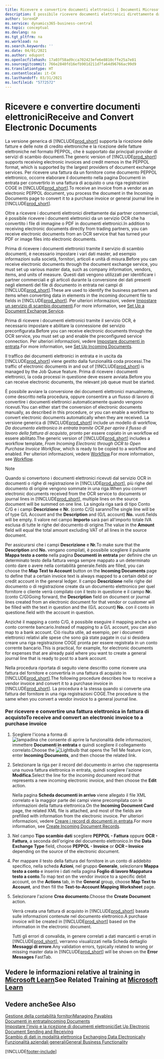 ```yaml
---
title: Ricevere e convertire documenti elettronici | Documenti Microsoft
description: È possibile ricevere documenti elettronici direttamente da partner commerciali o da un servizio OCR.
author: SorenGP
ms.service: dynamics365-business-central
ms.topic: conceptual
ms.devlang: na
ms.tgt_pltfrm: na
ms.workload: na
ms.search.keywords: ''
ms.date: 04/01/2021
ms.author: edupont
ms.openlocfilehash: 17a03f58ad9cca702423efe6e8810cffe25a7e81
ms.sourcegitcommit: 766e2840fd16efb901d211d7fa64d96766ac99d9
ms.translationtype: HT
ms.contentlocale: it-CH
ms.lasthandoff: 03/31/2021
ms.locfileid: "5772572"
---
```

# <a name="receive-and-convert-electronic-documents"></a><span data-ttu-id="229b7-103">Ricevere e convertire documenti elettronici</span><span class="sxs-lookup"><span data-stu-id="229b7-103">Receive and Convert Electronic Documents</span></span>
<span data-ttu-id="229b7-104">La versione generica di [!INCLUDE[prod_short](includes/prod_short.md)] supporta la ricezione delle fatture e delle note di credito elettroniche e la ricezione delle fatture elettroniche nel formato PEPPOL, che è supportato dai principali provider di servizi di scambio documenti.</span><span class="sxs-lookup"><span data-stu-id="229b7-104">The generic version of [!INCLUDE[prod_short](includes/prod_short.md)] supports receiving electronic invoices and credit memos in the PEPPOL format, which is supported by the largest providers of document exchange services.</span></span> <span data-ttu-id="229b7-105">Per ricevere una fattura da un fornitore come documento PEPPOL elettronico, occorre elaborare il documento nella pagina Documenti in entrata per convertirlo in una fattura di acquisto o una riga registrazioni COGE in [!INCLUDE[prod_short](includes/prod_short.md)].</span><span class="sxs-lookup"><span data-stu-id="229b7-105">To receive an invoice from a vendor as an electronic PEPPOL document, you process the document in the Incoming Documents page to convert it to a purchase invoice or general journal line in [!INCLUDE[prod_short](includes/prod_short.md)].</span></span>

 <span data-ttu-id="229b7-106">Oltre a ricevere i documenti elettronici direttamente dai partner commerciali, è possibile ricevere i documenti elettronici da un servizio OCR che ha convertito i file di immagine o PDF in documenti elettronici.</span><span class="sxs-lookup"><span data-stu-id="229b7-106">In addition to receiving electronic documents directly from trading partners, you can receive electronic documents from an OCR service that has turned your PDF or image files into electronic documents.</span></span>  

 <span data-ttu-id="229b7-107">Prima di ricevere i documenti elettronici tramite il servizio di scambio documenti, è necessario impostare i vari dati master, ad esempio informazioni sulla società, fornitori, articoli e unità di misura.</span><span class="sxs-lookup"><span data-stu-id="229b7-107">Before you can receive electronic documents through the document exchange service, you must set up various master data, such as company information, vendors, items, and units of measure.</span></span> <span data-ttu-id="229b7-108">Questi dati vengono utilizzati per identificare i partner commerciali e gli articoli durante la conversione dei dati presenti negli elementi del file di documento in entrata nei campi di [!INCLUDE[prod_short](includes/prod_short.md)].</span><span class="sxs-lookup"><span data-stu-id="229b7-108">These are used to identify the business partners and items when converting data in elements in the incoming document file to fields in [!INCLUDE[prod_short](includes/prod_short.md)].</span></span> <span data-ttu-id="229b7-109">Per ulteriori informazioni, vedere [Impostare un servizio di scambio documenti](across-how-to-set-up-a-document-exchange-service.md).</span><span class="sxs-lookup"><span data-stu-id="229b7-109">For more information, see [Set Up a Document Exchange Service](across-how-to-set-up-a-document-exchange-service.md).</span></span>  

 <span data-ttu-id="229b7-110">Prima di ricevere i documenti elettronici tramite il servizio OCR, è necessario impostare e abilitare la connessione del servizio preconfigurata.</span><span class="sxs-lookup"><span data-stu-id="229b7-110">Before you can receive electronic documents through the OCR service, you must set up and enable the preconfigured service connection.</span></span> <span data-ttu-id="229b7-111">Per ulteriori informazioni, vedere [Impostare documenti in entrata](across-how-setup-income-documents.md).</span><span class="sxs-lookup"><span data-stu-id="229b7-111">For more information, see [Set Up Incoming Documents](across-how-setup-income-documents.md).</span></span>  

 <span data-ttu-id="229b7-112">Il traffico dei documenti elettronici in entrata e in uscita da [!INCLUDE[prod_short](includes/prod_short.md)] viene gestito dalla funzionalità coda processi.</span><span class="sxs-lookup"><span data-stu-id="229b7-112">The traffic of electronic documents in and out of [!INCLUDE[prod_short](includes/prod_short.md)] is managed by the Job Queue feature.</span></span> <span data-ttu-id="229b7-113">Prima di ricevere i documenti elettronici, la coda processi in questione deve essere avviata.</span><span class="sxs-lookup"><span data-stu-id="229b7-113">Before you can receive electronic documents, the relevant job queue must be started.</span></span>  

 <span data-ttu-id="229b7-114">È possibile avviare la conversione dei documenti elettronici manualmente, come descritto nella procedura, oppure consentire a un flusso di lavoro di convertire i documenti elettronici automaticamente quando vengono ricevuti.</span><span class="sxs-lookup"><span data-stu-id="229b7-114">You can either start the conversion of electronic documents manually, as described in this procedure, or you can enable a workflow to convert electronic documents automatically when they are received.</span></span> <span data-ttu-id="229b7-115">La versione generica di [!INCLUDE[prod_short](includes/prod_short.md)] include un modello di workflow, *Da documento elettronico in entrata tramite OCR per aprire il flusso di lavoro della fattura di acquisto*, pronto per essere copiato in un workflow ed essere abilitato.</span><span class="sxs-lookup"><span data-stu-id="229b7-115">The generic version of [!INCLUDE[prod_short](includes/prod_short.md)] includes a workflow template, *From Incoming Electronic through OCR to Open Purchase Invoice Workflow*, which is ready to be copied to a workflow and enabled.</span></span> <span data-ttu-id="229b7-116">Per ulteriori informazioni, vedere [Workflow](across-workflow.md).</span><span class="sxs-lookup"><span data-stu-id="229b7-116">For more information, see [Workflow](across-workflow.md).</span></span>  

> [!NOTE]  
>  <span data-ttu-id="229b7-117">Quando si convertono i documenti elettronici ricevuti dal servizio OCR in documenti o righe di registrazione in [!INCLUDE[prod_short](includes/prod_short.md)], più righe del documento di origine vengono sommate in una riga.</span><span class="sxs-lookup"><span data-stu-id="229b7-117">When you convert electronic documents received from the OCR service to documents or journal lines in [!INCLUDE[prod_short](includes/prod_short.md)], multiple lines on the source document will be summed on one line.</span></span> <span data-ttu-id="229b7-118">La singola riga sarà di tipo Conto C/G e i campi **Descrizione** e **Nr.** (conto C/G) saranno</span><span class="sxs-lookup"><span data-stu-id="229b7-118">The single line will be of type G/L Account and the **Description** and (G/L account) **No.**</span></span> <span data-ttu-id="229b7-119">vuoti.</span><span class="sxs-lookup"><span data-stu-id="229b7-119">fields will be empty.</span></span> <span data-ttu-id="229b7-120">Il valore nel campo **Importo** sarà pari all'importo totale IVA esclusa di tutte le righe del documento di origine.</span><span class="sxs-lookup"><span data-stu-id="229b7-120">The value in the **Amount** field will equal the total amount excluding VAT of all lines in the source document.</span></span>  
>   
>  <span data-ttu-id="229b7-121">Per assicurarsi che i campi **Descrizione** e **Nr.**</span><span class="sxs-lookup"><span data-stu-id="229b7-121">To make sure that the **Description** and **No.**</span></span> <span data-ttu-id="229b7-122">vengano compilati, è possibile scegliere il pulsante **Mappa testo a conto** nella pagina **Documenti in entrata** per definire che un determinato testo della fattura venga sempre mappato a un determinato conto dare o avere nella contabilità generale.</span><span class="sxs-lookup"><span data-stu-id="229b7-122">fields are filled, you can choose the **Map Text to Account** button on the **Incoming Documents** page to define that a certain invoice text is always mapped to a certain debit or credit account in the general ledger.</span></span> <span data-ttu-id="229b7-123">Il campo **Descrizione** nelle righe del documento o di registrazione create da un documento elettronico per quel fornitore o cliente verrà compilato con il testo in questione e il campo **Nr.** (conto C/G)</span><span class="sxs-lookup"><span data-stu-id="229b7-123">Going forward, the **Description** field on document or journal lines created from an electronic document for that vendor or customer will be filled with the text in question and the (G/L account) **No.**</span></span> <span data-ttu-id="229b7-124">con il conto in questione.</span><span class="sxs-lookup"><span data-stu-id="229b7-124">field with the account in question.</span></span>  
>   
>  <span data-ttu-id="229b7-125">Anziché il mapping a conto C/G, è possibile eseguire il mapping anche a un conto corrente bancario.</span><span class="sxs-lookup"><span data-stu-id="229b7-125">Instead of mapping to a G/L account, you can also map to a bank account.</span></span> <span data-ttu-id="229b7-126">Ciò risulta utile, ad esempio, per i documenti elettronici relativi alle spese che sono già state pagate in cui si desidera creare una riga registrazione COGE pronta per essere registrata in un conto corrente bancario.</span><span class="sxs-lookup"><span data-stu-id="229b7-126">This is practical, for example, for electronic documents for expenses that are already paid where you want to create a general journal line that is ready to post to a bank account.</span></span>  

 <span data-ttu-id="229b7-127">Nella procedura riportata di seguito viene descritto come ricevere una fattura del fornitore e convertirla in una fattura di acquisto in [!INCLUDE[prod_short](includes/prod_short.md)].</span><span class="sxs-lookup"><span data-stu-id="229b7-127">The following procedure describes how to receive a vendor invoice and convert it to a purchase invoice in [!INCLUDE[prod_short](includes/prod_short.md)].</span></span> <span data-ttu-id="229b7-128">La procedura è la stessa quando si converte una fattura del fornitore in una riga registrazioni COGE.</span><span class="sxs-lookup"><span data-stu-id="229b7-128">The procedure is the same when you convert a vendor invoice to a general journal line.</span></span>  

### <a name="to-receive-and-convert-an-electronic-invoice-to-a-purchase-invoice"></a><span data-ttu-id="229b7-129">Per ricevere e convertire una fattura elettronica in fattura di acquisto</span><span class="sxs-lookup"><span data-stu-id="229b7-129">To receive and convert an electronic invoice to a purchase invoice</span></span>  

1.  <span data-ttu-id="229b7-130">Scegliere l'icona a forma di ![lampadina che consente di aprire la funzionalità delle informazioni](media/ui-search/search_small.png "Informazioni sull'operazione che si desidera eseguire"), immettere **Documenti in entrata** e quindi scegliere il collegamento correlato.</span><span class="sxs-lookup"><span data-stu-id="229b7-130">Choose the ![Lightbulb that opens the Tell Me feature](media/ui-search/search_small.png "Tell me what you want to do") icon, enter **Incoming Documents**, and then choose the related link.</span></span>  

2.  <span data-ttu-id="229b7-131">Selezionare la riga per il record del documento in arrivo che rappresenta una nuova fattura elettronica in entrata, quindi scegliere l'azione **Modifica**.</span><span class="sxs-lookup"><span data-stu-id="229b7-131">Select the line for the incoming document record that represents a new incoming electronic invoice, and then choose the **Edit** action.</span></span>  

     <span data-ttu-id="229b7-132">Nella pagina **Scheda documenti in arrivo** viene allegato il file XML correlato e la maggior parte dei campi viene precompilata con le informazioni della fattura elettronica.</span><span class="sxs-lookup"><span data-stu-id="229b7-132">On the **Incoming Document Card** page, the related XML file is attached, and most of the fields are prefilled with information from the electronic invoice.</span></span> <span data-ttu-id="229b7-133">Per ulteriori informazioni, vedere [Creare i record di documenti in entrata](across-how-create-income-document-records.md).</span><span class="sxs-lookup"><span data-stu-id="229b7-133">For more information, see [Create Incoming Document Records](across-how-create-income-document-records.md).</span></span>  

3.  <span data-ttu-id="229b7-134">Nel campo **Tipo scambio dati** scegliere **PEPPOL - Fattura** oppure **OCR - Fattura**, a seconda dell'origine del documento elettronico.</span><span class="sxs-lookup"><span data-stu-id="229b7-134">In the **Data Exchange Type** field, choose **PEPPOL - Invoice** or **OCR – Invoice** depending on the source of the electronic document.</span></span>  

4.  <span data-ttu-id="229b7-135">Per mappare il testo della fattura del fornitore in un conto di addebito specifico, nella scheda **Azioni**, nel gruppo **Generale**, selezionare **Mappa testo a conto** e inserire i dati nella pagina **Foglio di lavoro Mappatura testo a conto**.</span><span class="sxs-lookup"><span data-stu-id="229b7-135">To map text on the vendor invoice to a specific debit account, on the **Actions** tab, in the **General** group, choose **Map Text to Account**, and then fill the **Text-to-Account Mapping Worksheet** page.</span></span>  

5.  <span data-ttu-id="229b7-136">Selezionare l'azione **Crea documento**.</span><span class="sxs-lookup"><span data-stu-id="229b7-136">Choose the **Create Document** action.</span></span>  

     <span data-ttu-id="229b7-137">Verrà creata una fattura di acquisto in [!INCLUDE[prod_short](includes/prod_short.md)] basata sulle informazioni contenute nel documento elettronico.</span><span class="sxs-lookup"><span data-stu-id="229b7-137">A purchase invoice will be created in [!INCLUDE[prod_short](includes/prod_short.md)] based on the information in the electronic document.</span></span>  

     <span data-ttu-id="229b7-138">Tutti gli errori di convalida, in genere correlati a dati mancanti o errati in [!INCLUDE[prod_short](includes/prod_short.md)], verranno visualizzati nella Scheda dettaglio **Messaggi di errore**.</span><span class="sxs-lookup"><span data-stu-id="229b7-138">Any validation errors, typically related to wrong or missing master data in [!INCLUDE[prod_short](includes/prod_short.md)] will be shown on the **Error Messages** FastTab.</span></span>  

## <a name="see-related-training-at-microsoft-learn"></a><span data-ttu-id="229b7-139">Vedere le informazioni relative al training in [Microsoft Learn](/learn/modules/electronic-documents-dynamics-365-business-central/index)</span><span class="sxs-lookup"><span data-stu-id="229b7-139">See Related Training at [Microsoft Learn](/learn/modules/electronic-documents-dynamics-365-business-central/index)</span></span>

## <a name="see-also"></a><span data-ttu-id="229b7-140">Vedere anche</span><span class="sxs-lookup"><span data-stu-id="229b7-140">See Also</span></span>  
[<span data-ttu-id="229b7-141">Gestione della contabilità fornitori</span><span class="sxs-lookup"><span data-stu-id="229b7-141">Managing Payables</span></span>](payables-manage-payables.md)  
[<span data-ttu-id="229b7-142">Documenti in entrata</span><span class="sxs-lookup"><span data-stu-id="229b7-142">Incoming Documents</span></span>](across-income-documents.md)  
[<span data-ttu-id="229b7-143">Impostare l'invio e la ricezione di documenti elettronici</span><span class="sxs-lookup"><span data-stu-id="229b7-143">Set Up Electronic Document Sending and Receiving</span></span>](across-how-to-set-up-electronic-document-sending-and-receiving.md)  
<span data-ttu-id="229b7-144">[Scambio di dati in modalità elettronica](across-data-exchange.md) </span><span class="sxs-lookup"><span data-stu-id="229b7-144">[Exchanging Data Electronically](across-data-exchange.md) </span></span>  
[<span data-ttu-id="229b7-145">Funzionalità aziendali generali</span><span class="sxs-lookup"><span data-stu-id="229b7-145">General Business Functionality</span></span>](ui-across-business-areas.md)  


[!INCLUDE[footer-include](includes/footer-banner.md)]